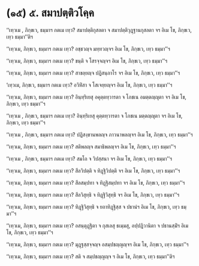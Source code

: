 <h1>(๑๕) ๕. สมาปตฺติวโคฺค</h1>
<p> ‘‘เทฺวเม , ภิกฺขเว, ธมฺมาฯ กตเม เทฺว? สมาปตฺติกุสลตา จ สมาปตฺติวุฎฺฐานกุสลตา จฯ อิเม โข, ภิกฺขเว, เทฺว ธมฺมา’’ติฯ</p>


<p> ‘‘เทฺวเม, ภิกฺขเว, ธมฺมาฯ กตเม เทฺว? อชฺชวญฺจ มทฺทวญฺจฯ อิเม โข, ภิกฺขเว, เทฺว ธมฺมา’’ฯ</p>


<p> ‘‘เทฺวเม, ภิกฺขเว, ธมฺมาฯ กตเม เทฺว? ขนฺติ จ โสรจฺจญฺจฯ อิเม โข, ภิกฺขเว, เทฺว ธมฺมา’’ฯ</p>


<p> ‘‘เทฺวเม, ภิกฺขเว, ธมฺมาฯ กตเม เทฺว? สาขลฺยญฺจ ปฎิสนฺถาโร จฯ อิเม โข, ภิกฺขเว, เทฺว ธมฺมา’’ฯ</p>


<p> ‘เทฺวเม, ภิกฺขเว, ธมฺมาฯ กตเม เทฺว? อวิหิํสา จ โสเจยฺยญฺจฯ อิเม โข, ภิกฺขเว, เทฺว ธมฺมา’’ฯ</p>


<p> ‘‘เทฺวเม, ภิกฺขเว, ธมฺมาฯ กตเม เทฺว? อินฺทฺริเยสุ อคุตฺตทฺวารตา จ โภชเน อมตฺตญฺญุตา จฯ อิเม โข, ภิกฺขเว, เทฺว ธมฺมา’’ฯ</p>


<p> ‘‘เทฺวเม , ภิกฺขเว, ธมฺมาฯ กตเม เทฺว? อินฺทฺริเยสุ คุตฺตทฺวารตา จ โภชเน มตฺตญฺญุตา จฯ อิเม โข, ภิกฺขเว, เทฺว ธมฺมา’’ฯ</p>


<p> ‘‘เทฺวเม , ภิกฺขเว, ธมฺมาฯ กตเม เทฺว? ปฎิสงฺขานพลญฺจ ภาวนาพลญฺจฯ อิเม โข, ภิกฺขเว, เทฺว ธมฺมา’’ฯ</p>


<p> ‘‘เทฺวเม, ภิกฺขเว, ธมฺมาฯ กตเม เทฺว? สติพลญฺจ สมาธิพลญฺจฯ อิเม โข, ภิกฺขเว, เทฺว ธมฺมา’’ฯ</p>


<p> ‘‘เทฺวเม , ภิกฺขเว, ธมฺมาฯ กตเม เทฺว? สมโถ  จ วิปสฺสนา จฯ อิเม โข, ภิกฺขเว, เทฺว ธมฺมา’’ฯ</p>


<p> ‘‘เทฺวเม, ภิกฺขเว, ธมฺมาฯ กตเม เทฺว? สีลวิปตฺติ จ ทิฎฺฐิวิปตฺติ จฯ อิเม โข, ภิกฺขเว, เทฺว ธมฺมา’’ฯ</p>


<p> ‘‘เทฺวเม, ภิกฺขเว, ธมฺมาฯ กตเม เทฺว? สีลสมฺปทา จ ทิฎฺฐิสมฺปทา จฯ อิเม โข, ภิกฺขเว, เทฺว ธมฺมา’’ฯ</p>


<p> ‘‘เทฺวเม, ภิกฺขเว, ธมฺมาฯ กตเม เทฺว? สีลวิสุทฺธิ จ ทิฎฺฐิวิสุทฺธิ จฯ อิเม โข, ภิกฺขเว, เทฺว ธมฺมา’’ฯ</p>


<p> ‘‘เทฺวเม, ภิกฺขเว, ธมฺมาฯ กตเม เทฺว? ทิฎฺฐิวิสุทฺธิ จ ยถาทิฎฺฐิสฺส จ ปธานํฯ อิเม โข, ภิกฺขเว, เทฺว ธมฺมา’’ฯ</p>


<p> ‘‘เทฺวเม, ภิกฺขเว, ธมฺมาฯ กตเม เทฺว? อสนฺตุฎฺฐิตา จ กุสเลสุ ธเมฺมสุ, อปฺปฎิวานิตา จ ปธานสฺมิํฯ อิเม โข, ภิกฺขเว, เทฺว ธมฺมา’’ฯ</p>


<p> ‘‘เทฺวเม, ภิกฺขเว, ธมฺมาฯ กตเม เทฺว? มุฎฺฐสฺสจฺจญฺจ อสมฺปชญฺญญฺจฯ อิเม โข, ภิกฺขเว, เทฺว ธมฺมา’’ฯ</p>


<p> ‘‘เทฺวเม, ภิกฺขเว, ธมฺมาฯ กตเม เทฺว? สติ จ สมฺปชญฺญญฺจ ฯ อิเม โข, ภิกฺขเว, เทฺว ธมฺมา’’ติฯ</p>

</p>

</p>





